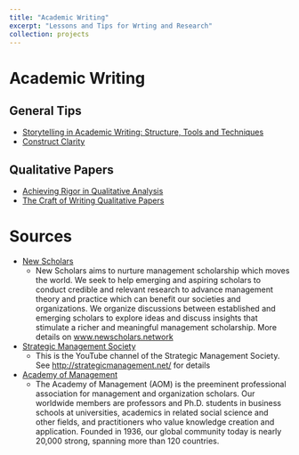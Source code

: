 ```yaml
---
title: "Academic Writing"
excerpt: "Lessons and Tips for Wrting and Research"
collection: projects
---
```


# Academic Writing

## General Tips

- [Storytelling in Academic Writing: Structure, Tools and Techniques](https://youtu.be/rGdTPkPMeDU)
- [Construct Clarity ](https://www.youtube.com/watch?v=6oe3L95JTes)

## Qualitative Papers

- [Achieving Rigor in Qualitative Analysis](https://www.youtube.com/watch?v=yYDv8WHcuOY)
- [The Craft of Writing Qualitative Papers](https://www.youtube.com/watch?v=NOyvX0jY3Q4)


# Sources

- [New Scholars](https://www.youtube.com/c/NewScholars/videos)
	- New Scholars aims to nurture management scholarship which moves the world. We seek to help emerging and aspiring scholars to conduct credible and relevant research to advance management theory and practice which can benefit our societies and organizations. We organize discussions between established and emerging scholars to explore ideas and discuss insights that stimulate a richer and meaningful management scholarship. More details on www.newscholars.network
- [Strategic Management Society](https://www.youtube.com/c/StrategicManagementSociety)
	- This is the YouTube channel of the Strategic Management Society. See http://strategicmanagement.net/ for details
- [Academy of Management](https://www.youtube.com/user/AcademyOfManagement/playlists)
	- The Academy of Management (AOM) is the preeminent professional association for management and organization scholars. Our worldwide members are professors and Ph.D. students in business schools at universities, academics in related social science and other fields, and practitioners who value knowledge creation and application. Founded in 1936, our global community today is nearly 20,000 strong, spanning more than 120 countries.
